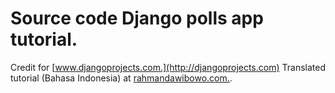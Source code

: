 Source code Django polls app tutorial.
=============
Credit for [www.djangoprojects.com.](http://djangoprojects.com)
Translated tutorial (Bahasa Indonesia) at [rahmandawibowo.com.](http://www.rahmandawibowo.com/articles/).
